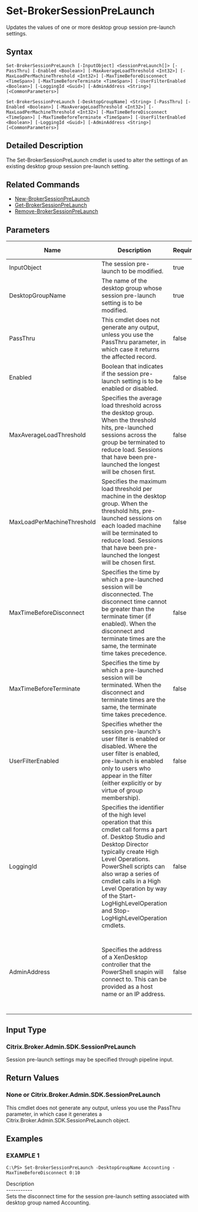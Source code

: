 ﻿# Set-BrokerSessionPreLaunch

   Updates the values of one or more desktop group session pre-launch settings.

## Syntax
```
Set-BrokerSessionPreLaunch [-InputObject] <SessionPreLaunch[]> [-PassThru] [-Enabled <Boolean>] [-MaxAverageLoadThreshold <Int32>] [-MaxLoadPerMachineThreshold <Int32>] [-MaxTimeBeforeDisconnect <TimeSpan>] [-MaxTimeBeforeTerminate <TimeSpan>] [-UserFilterEnabled <Boolean>] [-LoggingId <Guid>] [-AdminAddress <String>] [<CommonParameters>]

Set-BrokerSessionPreLaunch [-DesktopGroupName] <String> [-PassThru] [-Enabled <Boolean>] [-MaxAverageLoadThreshold <Int32>] [-MaxLoadPerMachineThreshold <Int32>] [-MaxTimeBeforeDisconnect <TimeSpan>] [-MaxTimeBeforeTerminate <TimeSpan>] [-UserFilterEnabled <Boolean>] [-LoggingId <Guid>] [-AdminAddress <String>] [<CommonParameters>]
```

## Detailed Description
   The Set-BrokerSessionPreLaunch cmdlet is used to alter the settings of an existing desktop group session pre-launch setting.

## Related Commands
  * [New-BrokerSessionPreLaunch](New-BrokerSessionPreLaunch.html)
  * [Get-BrokerSessionPreLaunch](Get-BrokerSessionPreLaunch.html)
  * [Remove-BrokerSessionPreLaunch](Remove-BrokerSessionPreLaunch.html)
## Parameters

| Name   | Description | Required? | Pipeline Input | Default Value |
| --- | --- | --- | --- | --- |
| InputObject | The session pre-launch to be modified. | true | true (ByValue) |  |
| DesktopGroupName | The name of the desktop group whose session pre-launch setting is to be modified. | true | true (ByPropertyName) |  |
| PassThru | This cmdlet does not generate any output, unless you use the PassThru parameter, in which case it returns the affected record. | false | false | False |
| Enabled | Boolean that indicates if the session pre-launch setting is to be enabled or disabled. | false | false |  |
| MaxAverageLoadThreshold | Specifies the average load threshold across the desktop group. When the threshold hits, pre-launched sessions across the group be terminated to reduce load. Sessions that have been pre-launched the longest will be chosen first. | false | false |  |
| MaxLoadPerMachineThreshold | Specifies the maximum load threshold per machine in the desktop group. When the threshold hits, pre-launched sessions on each loaded machine will be terminated to reduce load. Sessions that have been pre-launched the longest will be chosen first. | false | false |  |
| MaxTimeBeforeDisconnect | Specifies the time by which a pre-launched session will be disconnected. The disconnect time cannot be greater than the terminate timer (if enabled). When the disconnect and terminate times are the same, the terminate time takes precedence. | false | false |  |
| MaxTimeBeforeTerminate | Specifies the time by which a pre-launched session will be terminated. When the disconnect and terminate times are the same, the terminate time takes precedence. | false | false |  |
| UserFilterEnabled | Specifies whether the session pre-launch's user filter is enabled or disabled. Where the user filter is enabled, pre-launch is enabled only to users who appear in the filter (either explicitly or by virtue of group membership). | false | false |  |
| LoggingId | Specifies the identifier of the high level operation that this cmdlet call forms a part of. Desktop Studio and Desktop Director typically create High Level Operations. PowerShell scripts can also wrap a series of cmdlet calls in a High Level Operation by way of the Start-LogHighLevelOperation and Stop-LogHighLevelOperation cmdlets. | false | false |  |
| AdminAddress | Specifies the address of a XenDesktop controller that the PowerShell snapin will connect to. This can be provided as a host name or an IP address. | false | false | Localhost. Once a value is provided by any cmdlet, this value will become the default. |

## Input Type
### Citrix.Broker.Admin.SDK.SessionPreLaunch
   Session pre-launch settings may be specified through pipeline input.
## Return Values
### None or Citrix.Broker.Admin.SDK.SessionPreLaunch
   This cmdlet does not generate any output, unless you use the PassThru parameter, in which case it generates a Citrix.Broker.Admin.SDK.SessionPreLaunch object.
## Examples

### EXAMPLE 1
```
C:\PS> Set-BrokerSessionPreLaunch -DesktopGroupName Accounting -MaxTimeBeforeDisconnect 0:10
```
   Description<br>-----------<br>Sets the disconnect time for the session pre-launch setting associated with desktop group named Accounting.
